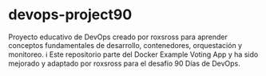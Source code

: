 # devops-project90
Proyecto educativo de DevOps creado por roxsross para aprender conceptos fundamentales de desarrollo, contenedores, orquestación y monitoreo. ℹ️ Este repositorio parte del Docker Example Voting App y ha sido mejorado y adaptado por roxsross para el desafío 90 Días de DevOps.
